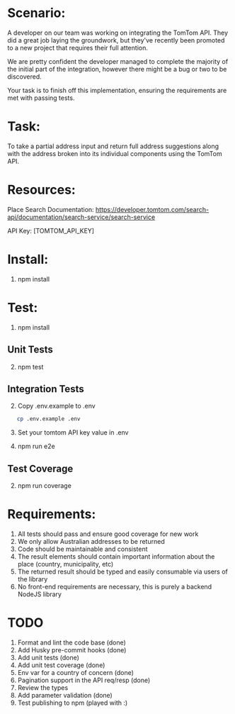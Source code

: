 # Scenario:

A developer on our team was working on integrating the TomTom API. They did a great job laying the groundwork, but they've recently been promoted to a new project that requires their full attention.

We are pretty confident the developer managed to complete the majority of the initial part of the integration, however there might be a bug or two to be discovered.

Your task is to finish off this implementation, ensuring the requirements are met with passing tests.

# Task:

To take a partial address input and return full address suggestions along with the address broken into its individual components using the TomTom API.

# Resources:

Place Search Documentation: https://developer.tomtom.com/search-api/documentation/search-service/search-service

API Key: [TOMTOM_API_KEY]

# Install:

1. npm install

# Test:

1. npm install

## Unit Tests

2. npm test

## Integration Tests

2. Copy .env.example to .env

```bash
   cp .env.example .env
```

3. Set your tomtom API key value in .env

4. npm run e2e

## Test Coverage

2. npm run coverage

# Requirements:

1. All tests should pass and ensure good coverage for new work
2. We only allow Australian addresses to be returned
3. Code should be maintainable and consistent
4. The result elements should contain important information about the place (country, municipality, etc)
5. The returned result should be typed and easily consumable via users of the library
6. No front-end requirements are necessary, this is purely a backend NodeJS library

# TODO

1. Format and lint the code base (done)
2. Add Husky pre-commit hooks (done)
3. Add unit tests (done)
4. Add unit test coverage (done)
5. Env var for a country of concern (done)
6. Pagination support in the API req/resp (done)
7. Review the types
8. Add parameter validation (done)
9. Test publishing to npm (played with :)
